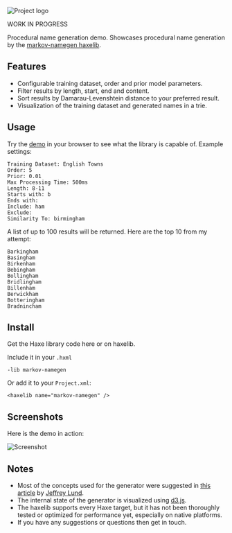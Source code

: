 ![Project logo](https://github.com/Tw1ddle/MarkovNameGenerator/blob/master/screenshots/markovnamegen_logo.png?raw=true "Project logo")

WORK IN PROGRESS

Procedural name generation demo. Showcases procedural name generation by the [markov-namegen haxelib](http://lib.haxe.org/p/markov-namegen).

## Features ##
* Configurable training dataset, order and prior model parameters.
* Filter results by length, start, end and content.
* Sort results by Damarau-Levenshtein distance to your preferred result.
* Visualization of the training dataset and generated names in a trie.

## Usage ##

Try the [demo](http://www.samcodes.co.uk/web/markov-name-generator/) in your browser to see what the library is capable of. Example settings:

```
Training Dataset: English Towns
Order: 5
Prior: 0.01
Max Processing Time: 500ms
Length: 8-11
Starts with: b
Ends with:
Include: ham
Exclude:
Similarity To: birmingham
```

A list of up to 100 results will be returned. Here are the top 10 from my attempt:
```
Barkingham
Basingham
Birkenham
Bebingham
Bollingham
Bridlingham
Billenham
Berwickham
Botteringham
Bradnincham
```

## Install ##

Get the Haxe library code here or on haxelib. 

Include it in your ```.hxml```
```
-lib markov-namegen
```

Or add it to your ```Project.xml```:
```
<haxelib name="markov-namegen" />
```

## Screenshots ##
Here is the demo in action:

![Screenshot](https://github.com/Tw1ddle/MarkovNameGenerator/blob/master/screenshots/screenshot1.png?raw=true "Screenshot 1")

## Notes ##
* Most of the concepts used for the generator were suggested in [this article](http://www.roguebasin.com/index.php?title=Names_from_a_high_order_Markov_Process_and_a_simplified_Katz_back-off_scheme) by [Jeffrey Lund](https://github.com/jlund3).
* The internal state of the generator is visualized using [d3.js](http://d3js.org/).
* The haxelib supports every Haxe target, but it has not been thoroughly tested or optimized for performance yet, especially on native platforms.
* If you have any suggestions or questions then get in touch.